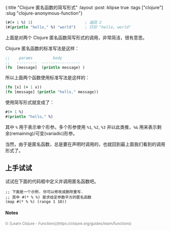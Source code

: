 {:title "Clojure 匿名函数的简写形式"
 :layout :post
 :klipse true
 :tags ["clojure"]
 :slug "clojure-anonymous-function"}

```clojure
(#(+ 1 %) 1)                       ; 返回 2
(#(println "hello," %) "world")    ; 打印 "hello, world"
```

上面是对两个 Clojure 匿名函数简写形式的调用，非常简洁，很有意思。


Clojure 匿名函数的标准写法是这样：

```clojure
;;    params         body
;;   ---------  -----------------
(fn  [message]  (println message) )
```

所以上面两个函数使用标准写法是这样的：

```clojure
(fn [x] (+ 1 x))
(fn [message] (println "hello," message))
```

使用简写形式就变成了：

```clojure
#(+ 1 %)
#(println "hello," %)
```

其中 `%` 用于表示单个形参。多个形参使用 `%1`, `%2`, `%3` 并以此类推，`%&` 用来表示剩余(remaining)/可变(variadic)形参。

当然，由于是匿名函数，总是要在声明时调用的，也就回到最上面我们看到的调用形式了。

## 上手试试

试试在下面的代码框中定义并调用匿名函数吧。

```klipse-clj
;; 下面是一个示例. 你可以修改或删除重写.
;; 其中 #(* % %) 是求给定参数平方的匿名函数
(map #(* % %) (range 1 10))
```

#### Notes

<small style="color:#777">
0: [Learn Clojure - Functions](https://clojure.org/guides/learn/functions)
</small>
